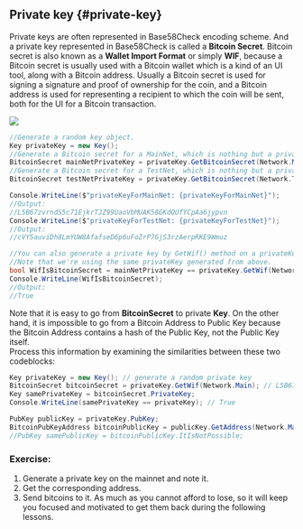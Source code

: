 ## Private key {#private-key}

Private keys are often represented in Base58Check encoding scheme. And a private key represented in Base58Check is called a **Bitcoin Secret**. Bitcoin secret is also known as a **Wallet Import Format** or simply **WIF**, because a Bitcoin secret is usually used with a Bitcoin wallet which is a kind of an UI tool, along with a Bitcoin address. Usually a Bitcoin secret is used for signing a signature and proof of ownership for the coin, and a Bitcoin address is used for representing a recipient to which the coin will be sent, both for the UI for a Bitcoin transaction.

![](../assets/BitcoinSecret.png)  

```cs  
//Generate a random key object.
Key privateKey = new Key(); 
//Generate a Bitcoin secret for a MainNet, which is nothing but a private key represented in Base58Check.
BitcoinSecret mainNetPrivateKey = privateKey.GetBitcoinSecret(Network.Main);
//Generate a Bitcoin secret for a TestNet, which is nothing but a private key represented in Base58Check.
BitcoinSecret testNetPrivateKey = privateKey.GetBitcoinSecret(Network.TestNet);

Console.WriteLine($"privateKeyForMainNet: {privateKeyForMainNet}"); 
//Output:
//L5B67zvrndS5c71EjkrTJZ99UaoVbMUAK58GKdQUfYCpAa6jypvn
Console.WriteLine($"privateKeyForTestNet: {privateKeyForTestNet}"); 
//Output:
//cVY5auviDh8LmYUW8AfafseD6p6uFoZrP7GjS3rzAerpRKE9Wmuz

//You can also generate a private key by GetWif() method on a privateKey by specifying a network type.
//Note that we're using the same privateKey generated from above.
bool WifIsBitcoinSecret = mainNetPrivateKey == privateKey.GetWif(Network.Main);
Console.WriteLine(WifIsBitcoinSecret); 
//Output:
//True
```  

Note that it is easy to go from **BitcoinSecret** to private **Key**. On the other hand, it is impossible to go from a Bitcoin Address to Public Key because the Bitcoin Address contains a hash of the Public Key, not the Public Key itself.  
Process this information by examining the similarities between these two codeblocks:  

```cs
Key privateKey = new Key(); // generate a random private key
BitcoinSecret bitcoinSecret = privateKey.GetWif(Network.Main); // L5B67zvrndS5c71EjkrTJZ99UaoVbMUAK58GKdQUfYCpAa6jypvn
Key samePrivateKey = bitcoinSecret.PrivateKey;
Console.WriteLine(samePrivateKey == privateKey); // True
```  

```cs
PubKey publicKey = privateKey.PubKey;
BitcoinPubKeyAddress bitcoinPublicKey = publicKey.GetAddress(Network.Main); // 1PUYsjwfNmX64wS368ZR5FMouTtUmvtmTY
//PubKey samePublicKey = bitcoinPublicKey.ItIsNotPossible;
```  

### Exercise:
1. Generate a private key on the mainnet and note it.
2. Get the corresponding address.
3. Send bitcoins to it. As much as you cannot afford to lose, so it will keep you focused and motivated to get them back during the following lessons.
